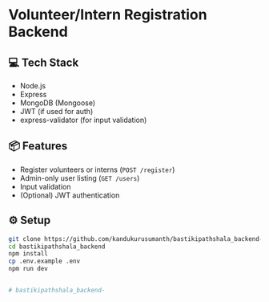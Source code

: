 # Volunteer/Intern Registration Backend

## 💻 Tech Stack
- Node.js
- Express
- MongoDB (Mongoose)
- JWT (if used for auth)
- express-validator (for input validation)

## 📦 Features
- Register volunteers or interns (`POST /register`)
- Admin-only user listing (`GET /users`)
- Input validation
- (Optional) JWT authentication

## ⚙️ Setup

```bash
git clone https://github.com/kandukurusumanth/bastikipathshala_backend-.git
cd bastikipathshala_backend
npm install
cp .env.example .env
npm run dev


# bastikipathshala_backend-
